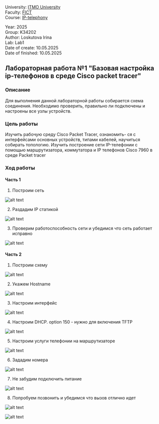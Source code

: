 University: [ITMO University](https://itmo.ru/ru/)  
Faculty: [FICT](https://fict.itmo.ru)  
Course: [IP-telephony](https://github.com/itmo-ict-faculty/ip-telephony)

Year: 2025  
Group: K34202  
Author: Loskutova Irina  
Lab: Lab1  
Date of create: 10.05.2025  
Date of finished: 10.05.2025 

## Лабораторная работа №1 "Базовая настройка ip-телефонов в среде Сisco packet tracer"

### Описание
Для выполнения данной лабораторной работы собирается схема соединения. Необходимо проверить, правильно ли подключены и настроены все узлы устройств.

### Цель работы
Изучить рабочую среду Cisco Packet Tracer, ознакомить- ся с интерфейсами основных устройств, типами кабелей, научиться собирать топологию. Изучить построение сети IP-телефонии с помощью маршрутизатора, коммутатора и IP телефонов Cisco 7960 в среде Packet tracer


### Ход работы 

#### Часть 1

1. Построим сеть

![alt text](image.png)

2. Раздадим IP статикой

![alt text](image-1.png)

3. Проверим работоспособность сети и убедимся что сеть работает исправно

![alt text](image-2.png)

#### Часть 2

1. Построим схему 

![alt text](image-3.png)

2. Укажем Hostname

![alt text](image-4.png)

3. Настроим интерфейс 

![alt text](image-5.png)

4. Настроим DHCP. option 150 - нужно для включения TFTP

![alt text](image-7.png)

5. Настроим услуги телефонии на маршрутизаторе

![alt text](image-8.png)

6. Зададим номера 

![alt text](image-9.png)

7. Не забудим подключить питание

![alt text](image-10.png)

8. Попробуем позвонить и убедимся что вызов отлично идет

![alt text](image-11.png)

![alt text](image-12.png)